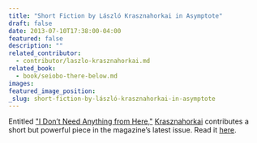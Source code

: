 ```yaml
---
title: "Short Fiction by László Krasznahorkai in Asymptote"
draft: false
date: 2013-07-10T17:38:00-04:00
featured: false
description: ""
related_contributor:
  - contributor/laszlo-krasznahorkai.md
related_book:
  - book/seiobo-there-below.md
images:
featured_image_position: 
_slug: short-fiction-by-lászló-krasznahorkai-in-asymptote
---
```


Entitled ["I Don’t Need Anything from Here,"](http://asymptotejournal.com/article.php?cat=Fiction&id=46&curr_index=4) [Krasznahorkai](http://ndbooks.com/author/laszlo-krasznahorkai) contributes a short but powerful piece in the magazine’s latest issue. Read it [here](http://asymptotejournal.com/article.php?cat=Fiction&id=46&curr_index=4). 

